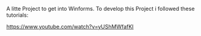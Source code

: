 A litte Project to get into Winforms. 
To develop this Project i followed these tutorials:



https://www.youtube.com/watch?v=yUShMWfafKI
